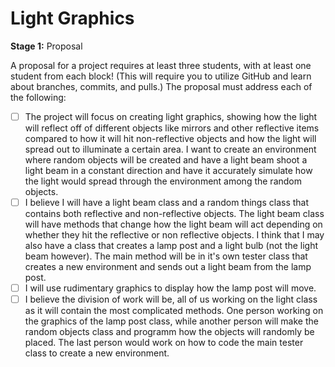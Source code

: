 # Light Graphics

**Stage 1:**  Proposal

A proposal for a project requires at least three students,
with at least one student from each block!  (This will require
you to utilize GitHub and learn about branches, commits, and pulls.)
The proposal must address each of the following:

- [ ] The project will focus on creating light graphics, showing how the light will reflect off of different objects like mirrors and other reflective items compared to how it will hit non-reflective objects and how the light will spread out to illuminate a certain area. I want to create an environment where random objects will be created and have a light beam shoot a light beam in a constant direction and have it accurately simulate how the light would spread through the environment among the random objects. 
- [ ] I believe I will have a light beam class and a random things class that contains both reflective and non-reflective objects. The light beam class will have methods that change how the light beam will act depending on whether they hit the reflective or non reflective objects. I think that I may also have a class that creates a lamp post and a light bulb (not the light beam however). The main method will be in it's own tester class that creates a new environment and sends out a light beam from the lamp post. 
- [ ] I will use rudimentary graphics to display how the lamp post will move.
- [ ] I believe the division of work will be, all of us working on the light class as it will contain the most complicated methods. One person working on the graphics of the lamp post class, while another person will make the random objects class and programm how the objects will randomly be placed. The last person would work on how to code the main tester class to create a new environment. 
